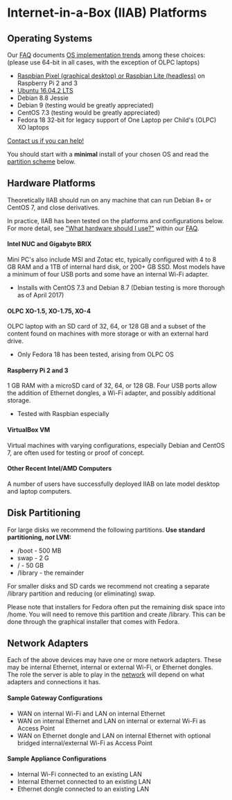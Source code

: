 # Internet-in-a-Box (IIAB) Platforms

## Operating Systems

Our [FAQ](http://FAQ.IIAB.IO) documents [OS implementation trends](http://wiki.laptop.org/go/XS_Community_Edition/FAQ#What_OS_should_I_use.3F) among these choices: (please use 64-bit in all cases, with the exception of OLPC laptops)

* [Raspbian Pixel (graphical desktop) or Raspbian Lite (headless)](https://www.raspberrypi.org/downloads/raspbian/) on Raspberry Pi 2 and 3
* [Ubuntu 16.04.2 LTS](http://releases.ubuntu.com/16.04/)
* Debian 8.8 Jessie
* Debian 9 (testing would be greatly appreciated)
* CentOS 7.3 (testing would be greatly appreciated)
* Fedora 18 32-bit for legacy support of One Laptop per Child's (OLPC) XO laptops

[Contact us if you can help!](http://wiki.laptop.org/go/XS_Community_Edition/FAQ#What_are_the_best_places_for_community_support.3F)

You should start with a **minimal** install of your chosen OS and read the [partition scheme](https://github.com/iiab/iiab/wiki/IIAB-Platforms#disk-partitioning) below.

## Hardware Platforms

Theoretically IIAB should run on any machine that can run Debian 8+ or CentOS 7, and close derivatives.

In practice, IIAB has been tested on the platforms and configurations below.  For more detail, see ["What hardware should I use?"](http://wiki.laptop.org/go/XS_Community_Edition/FAQ#What_hardware_should_I_use.3F) within our [FAQ](http://FAQ.IIAB.IO).

#### Intel NUC and Gigabyte BRIX

Mini PC's also include MSI and Zotac etc, typically configured with 4 to 8 GB RAM and a 1TB of internal hard disk, or 200+ GB SSD. Most models have a minimum of four USB ports and some have an internal Wi-Fi adapter.

- Installs with CentOS 7.3 and Debian 8.7 (Debian testing is more thorough as of April 2017)

#### OLPC XO-1.5, XO-1.75, XO-4

OLPC laptop with an SD card of 32, 64, or 128 GB and a subset of the content found on machines with more storage or with an external hard drive.

- Only Fedora 18 has been tested, arising from OLPC OS

#### Raspberry Pi 2 and 3

1 GB RAM with a microSD card of 32, 64, or 128 GB.  Four USB ports allow the addition of Ethernet dongles, a Wi-Fi adapter, and possibly additional storage.

- Tested with Raspbian especially

#### VirtualBox VM

Virtual machines with varying configurations, especially Debian and CentOS 7, are often used for testing or proof of concept.

#### Other Recent Intel/AMD Computers

A number of users have successfully deployed IIAB on late model desktop and laptop computers.

## Disk Partitioning

For large disks we recommend the following partitions. **Use standard partitioning, _not_ LVM:**
* /boot - 500 MB
* swap - 2 G
* / - 50 GB
* /library - the remainder

For smaller disks and SD cards we recommend not creating a separate /library partition and reducing (or eliminating) swap.

Please note that installers for Fedora often put the remaining disk space into /home.  You will need to remove this partition and create /library.  This can be done through the graphical installer that comes with Fedora.

## Network Adapters

Each of the above devices may have one or more network adapters.  These may be internal Ethernet, internal or external Wi-Fi, or Ethernet dongles.  The role the server is able to play in the [network](https://github.com/iiab/iiab/wiki/IIAB-Networking) will depend on what adapters and connections it has.

#### Sample Gateway Configurations

* WAN on internal Wi-Fi and LAN on internal Ethernet
* WAN on internal Ethernet and LAN on internal or external Wi-Fi as Access Point
* WAN on Ethernet dongle and LAN on internal Ethernet with optional bridged internal/external Wi-Fi as Access Point

#### Sample Appliance Configurations

* Internal Wi-Fi connected to an existing LAN
* Internal Ethernet connected to an existing LAN
* Ethernet dongle connected to an existing LAN